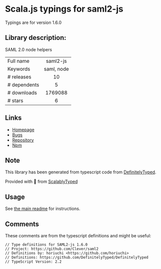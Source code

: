 
# Scala.js typings for saml2-js

Typings are for version 1.6.0

## Library description:
SAML 2.0 node helpers

|                    |                 |
| ------------------ | :-------------: |
| Full name          | saml2-js |
| Keywords           | saml, node |
| # releases         | 10 |
| # dependents       | 5 |
| # downloads        | 1769088 |
| # stars            | 6 |

## Links
- [Homepage](https://github.com/Clever/saml2#readme)
- [Bugs](https://github.com/Clever/saml2/issues)
- [Repository](https://github.com/Clever/saml2)
- [Npm](https://www.npmjs.com/package/saml2-js)
    


## Note
This library has been generated from typescript code from [DefinitelyTyped](https://definitelytyped.org).

Provided with :purple_heart: from [ScalablyTyped](https://github.com/oyvindberg/ScalablyTyped)

## Usage
See [the main readme](../../readme.md) for instructions.

## Comments

These comments are from the typescript definitions and might be useful:
```
// Type definitions for SAML2-js 1.6.0
// Project: https://github.com/Clever/saml2
// Definitions by: horiuchi <https://github.com/horiuchi>
// Definitions: https://github.com/DefinitelyTyped/DefinitelyTyped
// TypeScript Version: 2.2

```

